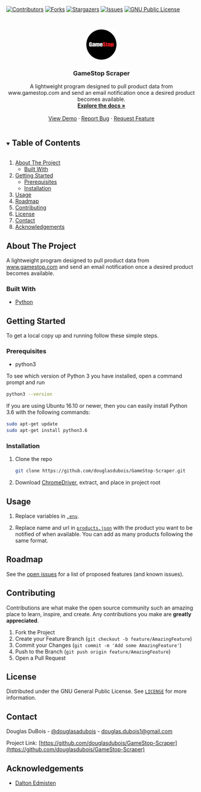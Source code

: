 [![Contributors][contributors-shield]][contributors-url]
[![Forks][forks-shield]][forks-url]
[![Stargazers][stars-shield]][stars-url]
[![Issues][issues-shield]][issues-url]
[![GNU Public License][license-shield]][license-url]

<!-- PROJECT LOGO -->
<br />
<p align="center">
  <a href="https://github.com/douglasdubois/GameStop-Scraper">
    <img src="images/logo.png" alt="Logo" width="80" height="80">
  </a>

  <h3 align="center">GameStop Scraper</h3>

  <p align="center">
    A lightweight program designed to pull product data from www.gamestop.com and send an email notification once a desired product becomes available. 
    <br />
    <a href="https://github.com/douglasdubois/GameStop-Scraper"><strong>Explore the docs »</strong></a>
    <br />
    <br />
    <a href="https://github.com/douglasdubois/GameStop-Scraper">View Demo</a>
    ·
    <a href="https://github.com/douglasdubois/GameStop-Scraper/issues">Report Bug</a>
    ·
    <a href="https://github.com/douglasdubois/GameStop-Scraper/issues">Request Feature</a>
  </p>
</p>

<!-- TABLE OF CONTENTS -->
<details open="open">
  <summary><h2 style="display: inline-block">Table of Contents</h2></summary>
  <ol>
    <li>
      <a href="#about-the-project">About The Project</a>
      <ul>
        <li><a href="#built-with">Built With</a></li>
      </ul>
    </li>
    <li>
      <a href="#getting-started">Getting Started</a>
      <ul>
        <li><a href="#prerequisites">Prerequisites</a></li>
        <li><a href="#installation">Installation</a></li>
      </ul>
    </li>
    <li><a href="#usage">Usage</a></li>
    <li><a href="#roadmap">Roadmap</a></li>
    <li><a href="#contributing">Contributing</a></li>
    <li><a href="#license">License</a></li>
    <li><a href="#contact">Contact</a></li>
    <li><a href="#acknowledgements">Acknowledgements</a></li>
  </ol>
</details>

<!-- ABOUT THE PROJECT -->
## About The Project

A lightweight program designed to pull product data from www.gamestop.com and send an email notification once a desired product becomes available.

### Built With

* [Python](https://www.python.org/)

<!-- GETTING STARTED -->
## Getting Started

To get a local copy up and running follow these simple steps.

### Prerequisites

* python3

To see which version of Python 3 you have installed, open a command prompt and run

```sh
python3 --version
```

If you are using Ubuntu 16.10 or newer, then you can easily install Python 3.6 with the following commands:

```sh
sudo apt-get update
sudo apt-get install python3.6
```

### Installation

1. Clone the repo
   ```sh
   git clone https://github.com/douglasdubois/GameStop-Scraper.git
   ```

2. Download [ChromeDriver](https://chromedriver.chromium.org/downloads), extract, and place in project root

<!-- USAGE EXAMPLES -->
## Usage

1. Replace variables in [`.env`](https://github.com/douglasdubois/GameStop-Scraper/blob/main/.env).

2. Replace name and url in [`products.json`](https://github.com/douglasdubois/GameStop-Scraper/blob/main/products.json) with the product you want to be notified of when available. You can add as many products following the same format.

<!-- ROADMAP -->
## Roadmap

See the [open issues](https://github.com/douglasdubois/GameStop-Scraper/issues) for a list of proposed features (and known issues).

<!-- CONTRIBUTING -->
## Contributing

Contributions are what make the open source community such an amazing place to learn, inspire, and create. Any contributions you make are **greatly appreciated**.

1. Fork the Project
2. Create your Feature Branch (`git checkout -b feature/AmazingFeature`)
3. Commit your Changes (`git commit -m 'Add some AmazingFeature'`)
4. Push to the Branch (`git push origin feature/AmazingFeature`)
5. Open a Pull Request

<!-- LICENSE -->
## License

Distributed under the GNU General Public License. See [`LICENSE`](https://github.com/douglasdubois/GameStop-Scraper/blob/main/LICENSE.txt) for more information.

<!-- CONTACT -->
## Contact

Douglas DuBois - [@douglasadubois](https://twitter.com/douglasadubois) - douglas.dubois1@gmail.com

Project Link: [https://github.com/douglasdubois/GameStop-Scraper](https://github.com/douglasdubois/GameStop-Scraper)

<!-- ACKNOWLEDGEMENTS -->
## Acknowledgements

* [Dalton Edmisten](https://github.com/deuce109)

<!-- MARKDOWN LINKS & IMAGES -->
<!-- https://www.markdownguide.org/basic-syntax/#reference-style-links -->
[contributors-shield]: https://img.shields.io/github/contributors/douglasdubois/repo.svg?style=for-the-badge
[contributors-url]: https://github.com/douglasdubois/GameStop-Scraper/graphs/contributors
[forks-shield]: https://img.shields.io/github/forks/douglasdubois/repo.svg?style=for-the-badge
[forks-url]: https://github.com/douglasdubois/GameStop-Scraper/network/members
[stars-shield]: https://img.shields.io/github/stars/douglasdubois/repo.svg?style=for-the-badge
[stars-url]: https://github.com/douglasdubois/GameStop-Scraper/stargazers
[issues-shield]: https://img.shields.io/github/issues/douglasdubois/repo.svg?style=for-the-badge
[issues-url]: https://github.com/douglasdubois/GameStop-Scraper/issues
[license-shield]: https://img.shields.io/github/license/douglasdubois/repo.svg?style=for-the-badge
[license-url]: https://github.com/douglasdubois/GameStop-Scraper/blob/main/LICENSE